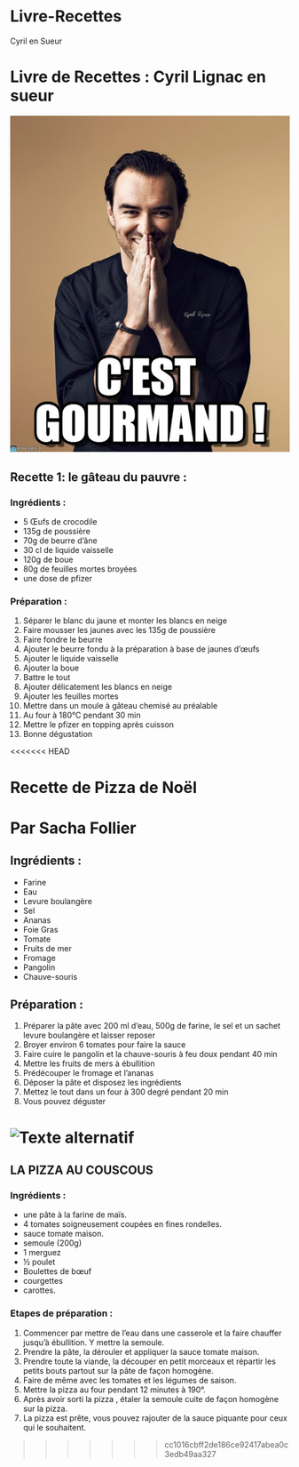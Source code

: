 # Livre-Recettes
Cyril en Sueur
# Livre de Recettes : Cyril Lignac en sueur

![Texte alternatif](mxi748.jpeg "C'est gourmand ")

## Recette 1: le gâteau du pauvre :
### Ingrédients :

- 5 Œufs de crocodile 
- 135g de poussière 
- 70g de beurre d’âne 
- 30 cl de liquide vaisselle 
- 120g de boue 
- 80g de feuilles mortes broyées 
- une dose de pfizer

### Préparation : 
1.    Séparer le blanc du jaune et monter les blancs en neige 
2.    Faire mousser les jaunes avec les 135g de poussière
3.    Faire fondre le beurre
4.    Ajouter le beurre fondu à la préparation à base de jaunes d’œufs
5.    Ajouter le liquide vaisselle 
6.    Ajouter la boue 
7.    Battre le tout 
8.    Ajouter délicatement les blancs en neige 
9.    Ajouter les feuilles mortes 
10. Mettre dans un moule à gâteau chemisé au préalable 
11. Au four à 180°C pendant 30 min 
12. Mettre le pfizer en topping après cuisson
13. Bonne dégustation 

<<<<<<< HEAD
# Recette de Pizza de Noël
# Par Sacha Follier
## Ingrédients :
* Farine
* Eau
* Levure boulangère
* Sel
* Ananas
* Foie Gras
* Tomate
* Fruits de mer
* Fromage
* Pangolin
* Chauve-souris
## Préparation :
1.   Préparer la pâte avec 200 ml d’eau, 500g de farine, le sel et un sachet levure boulangère et laisser reposer
2.   Broyer environ 6 tomates pour faire la sauce
3.    Faire cuire le pangolin et la chauve-souris à feu doux pendant 40 min
4.   Mettre les fruits de mers à ébullition
5.    Prédécouper le fromage et l’ananas
6.    Déposer la pâte et disposez les ingrédients
7.    Mettez le tout dans un four à 300 degré pendant 20 min
8.   Vous pouvez déguster
 
 ![Texte alternatif](pizzaweb-1118x516 "Titre de l’image ")
=======
## LA PIZZA AU COUSCOUS

### Ingrédients :
- une pâte à la farine de maïs.
- 4 tomates soigneusement coupées en fines rondelles.
- sauce tomate maison.
- semoule (200g)
- 1 merguez
- ½ poulet
- Boulettes de bœuf
- courgettes
- carottes.

### Etapes de préparation :

1. Commencer par mettre de l’eau dans une casserole et la faire chauffer jusqu’à ébullition. Y mettre la semoule.
2. Prendre la pâte, la dérouler et appliquer la sauce tomate maison.
3. Prendre toute la viande, la découper en petit morceaux et répartir les petits bouts partout sur la pâte de façon homogène.
4. Faire de même avec les tomates et les légumes de saison.
5. Mettre la pizza au four pendant 12 minutes à 190°.
6. Après avoir sorti la pizza , étaler la semoule cuite de façon homogène sur la pizza.
7. La pizza est prête, vous pouvez rajouter de la sauce piquante pour ceux qui le souhaitent.
>>>>>>> cc1016cbff2de186ce92417abea0c3edb49aa327


































